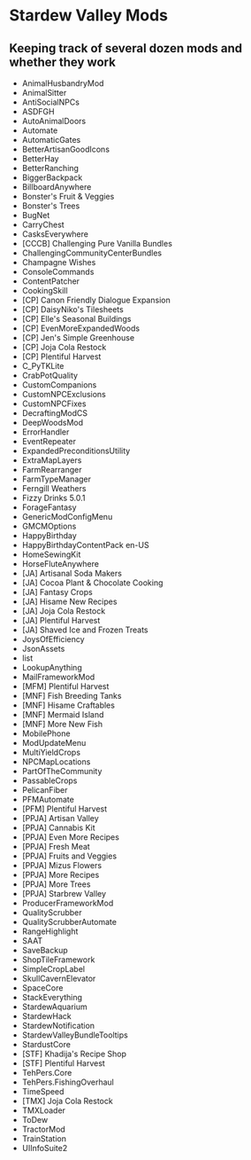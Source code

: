 # Stardew Valley Mods
## Keeping track of several dozen mods and whether they work

* AnimalHusbandryMod
* AnimalSitter
* AntiSocialNPCs
* ASDFGH
* AutoAnimalDoors
* Automate
* AutomaticGates
* BetterArtisanGoodIcons
* BetterHay
* BetterRanching
* BiggerBackpack
* BillboardAnywhere
* Bonster's Fruit & Veggies
* Bonster's Trees
* BugNet
* CarryChest
* CasksEverywhere
* [CCCB] Challenging Pure Vanilla Bundles
* ChallengingCommunityCenterBundles
* Champagne Wishes
* ConsoleCommands
* ContentPatcher
* CookingSkill
* [CP] Canon Friendly Dialogue Expansion
* [CP] DaisyNiko's Tilesheets
* [CP] Elle's Seasonal Buildings
* [CP] EvenMoreExpandedWoods
* [CP] Jen's Simple Greenhouse
* [CP] Joja Cola Restock
* [CP] Plentiful Harvest
* C_PyTKLite
* CrabPotQuality
* CustomCompanions
* CustomNPCExclusions
* CustomNPCFixes
* DecraftingModCS
* DeepWoodsMod
* ErrorHandler
* EventRepeater
* ExpandedPreconditionsUtility
* ExtraMapLayers
* FarmRearranger
* FarmTypeManager
* Ferngill Weathers
* Fizzy Drinks 5.0.1
* ForageFantasy
* GenericModConfigMenu
* GMCMOptions
* HappyBirthday
* HappyBirthdayContentPack en-US
* HomeSewingKit
* HorseFluteAnywhere
* [JA] Artisanal Soda Makers
* [JA] Cocoa Plant & Chocolate Cooking
* [JA] Fantasy Crops
* [JA] Hisame New Recipes
* [JA] Joja Cola Restock
* [JA] Plentiful Harvest
* [JA] Shaved Ice and Frozen Treats
* JoysOfEfficiency
* JsonAssets
* list
* LookupAnything
* MailFrameworkMod
* [MFM] Plentiful Harvest
* [MNF] Fish Breeding Tanks
* [MNF] Hisame Craftables
* [MNF] Mermaid Island
* [MNF] More New Fish
* MobilePhone
* ModUpdateMenu
* MultiYieldCrops
* NPCMapLocations
* PartOfTheCommunity
* PassableCrops
* PelicanFiber
* PFMAutomate
* [PFM] Plentiful Harvest
* [PPJA] Artisan Valley
* [PPJA] Cannabis Kit
* [PPJA] Even More Recipes
* [PPJA] Fresh Meat
* [PPJA] Fruits and Veggies
* [PPJA] Mizus Flowers
* [PPJA] More Recipes
* [PPJA] More Trees
* [PPJA] Starbrew Valley
* ProducerFrameworkMod
* QualityScrubber
* QualityScrubberAutomate
* RangeHighlight
* SAAT
* SaveBackup
* ShopTileFramework
* SimpleCropLabel
* SkullCavernElevator
* SpaceCore
* StackEverything
* StardewAquarium
* StardewHack
* StardewNotification
* StardewValleyBundleTooltips
* StardustCore
* [STF] Khadija's Recipe Shop
* [STF] Plentiful Harvest
* TehPers.Core
* TehPers.FishingOverhaul
* TimeSpeed
* [TMX] Joja Cola Restock
* TMXLoader
* ToDew
* TractorMod
* TrainStation
* UIInfoSuite2
